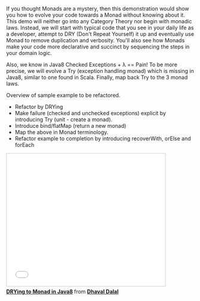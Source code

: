 If you thought Monads are a mystery, then this demonstration would show you how to evolve your code towards a Monad without knowing about it. 
This demo will neither go into any Category Theory nor begin with monadic laws.  Instead, we will start with typical code that you see in your daily life as a developer, attempt to DRY (Don't Repeat Yourself) it up and eventually use Monad to remove duplication and verbosity. 
You'll also see how Monads make your code more declarative and succinct by sequencing the steps in your domain logic.

Also, we know in Java8 Checked Exceptions + λ == Pain!  To be more precise, we will evolve a Try (exception handling monad) which is missing in Java8, similar to one found in Scala. 
Finally, map back Try to the 3 monad laws.

Overview of sample example to be refactored.
* Refactor by DRYing
* Make failure (checked and unchecked exceptions) explicit by introducing Try (unit - create a monad).
* Introduce bind/flatMap (return a new monad)
* Map the above in Monad terminology.
* Refactor example to completion by introducing recoverWith, orElse and forEach 

<iframe src="//www.slideshare.net/slideshow/embed_code/key/MX7stPfSFKKcsa" width="425" height="355" frameborder="0" marginwidth="0" marginheight="0" scrolling="no" style="border:1px solid #CCC; border-width:1px; margin-bottom:5px; max-width: 100%;" allowfullscreen> </iframe> <div style="margin-bottom:5px"> <strong> <a href="//www.slideshare.net/DhavalDalal/drying-tomonadsinjava8" title="DRYing to Monad in Java8" target="_blank">DRYing to Monad in Java8</a> </strong> from <strong><a href="//www.slideshare.net/DhavalDalal" target="_blank">Dhaval Dalal</a></strong> </div>
